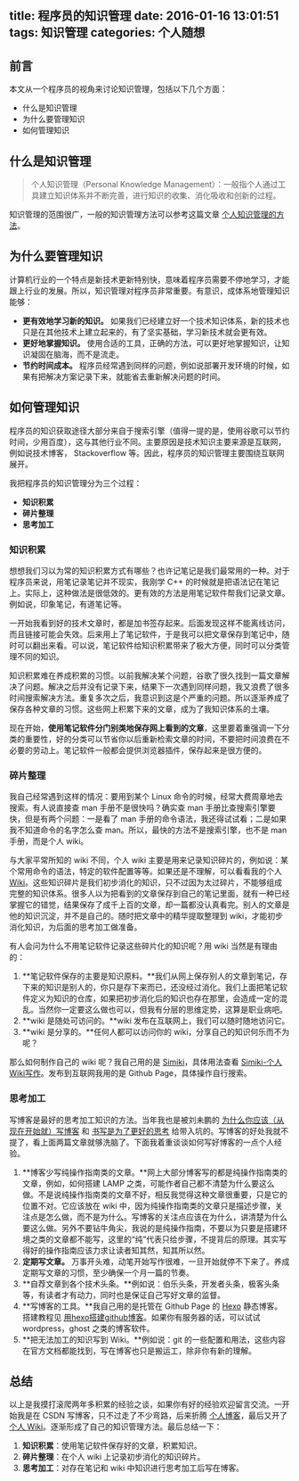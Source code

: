 title: 程序员的知识管理
date: 2016-01-16 13:01:51
tags: 知识管理
categories: 个人随想
---

## 前言
本文从一个程序员的视角来讨论知识管理，包括以下几个方面：

- 什么是知识管理
- 为什么要管理知识
- 如何管理知识

## 什么是知识管理
> 个人知识管理（Personal Knowledge Management）：一般指个人通过工具建立知识体系并不断完善，进行知识的收集、消化吸收和创新的过程。

知识管理的范围很广，一般的知识管理方法可以参考这篇文章 [个人知识管理的方法][1]。

## 为什么要管理知识
计算机行业的一个特点是新技术更新特别快，意味着程序员需要不停地学习，才能跟上行业的发展。所以，知识管理对程序员非常重要。有意识，成体系地管理知识能够：

- **更有效地学习新的知识。**
    如果我们已经建立好一个技术知识体系，新的技术也只是在其他技术上建立起来的，有了坚实基础，学习新技术就会更有效。
- **更好地掌握知识。**
    使用合适的工具，正确的方法，可以更好地掌握知识，让知识凝固在脑海，而不是流走。
- **节约时间成本。**
    程序员经常遇到同样的问题，例如说部署开发环境的时候，如果有把解决方案记录下来，就能省去重新解决问题的时间。

## 如何管理知识
程序员的知识获取途径大部分来自于搜索引擎（值得一提的是，使用谷歌可以节约时间，少用百度），这与其他行业不同。主要原因是技术知识主要来源是互联网，例如说技术博客， Stackoverflow 等。因此，程序员的知识管理主要围绕互联网展开。

我把程序员的知识管理分为三个过程：

- **知识积累**
- **碎片整理**
- **思考加工**

### 知识积累

想想我们习以为常的知识积累方式有哪些？也许记笔记是我们最常用的一种。对于程序员来说，用笔记录笔记并不现实，我刚学 C++ 的时候就是把语法记在笔记上。实际上，这种做法是很低效的。更有效的方法是用笔记软件帮我们记录文章。例如说，印象笔记，有道笔记等。

一开始我看到好的技术文章时，都是加书签存起来。后面发现这样不能离线访问，而且链接可能会失效。后来用上了笔记软件，于是我可以把文章保存到笔记中，随时可以翻出来看。可以说，笔记软件给知识积累带来了极大方便，同时可以分类管理不同的知识。

知识积累难在养成积累的习惯。以前我解决某个问题，谷歌了很久找到一篇文章解决了问题。解决之后并没有记录下来，结果下一次遇到同样问题，我又浪费了很多时间搜索解决方法。重复多次之后，我意识到这是个严重的问题。所以逐渐养成了保存各种文章的习惯。这些网上积累下来的文章，成为了我知识体系的土壤。

现在开始，**使用笔记软件分门别类地保存网上看到的文章**，这里要着重强调一下分类的重要性，好的分类可以节省你以后重新检索文章的时间，不要把时间浪费在不必要的劳动上。笔记软件一般都会提供浏览器插件，保存起来是很方便的。

### 碎片整理
我自己经常遇到这样的情况：要用到某个 Linux 命令的时候，经常大费周章地去搜索。有人说直接查 man 手册不是很快吗？确实查 man 手册比查搜索引擎要快，但是有两个问题：一是看了 man 手册的命令语法，我还得试试看；二是如果我不知道命令的名字怎么查 man。所以，最快的方法不是搜索引擎，也不是 man 手册，而是个人 wiki。

与大家平常所知的 wiki 不同，个人 wiki 主要是用来记录知识碎片的，例如说：某个常用命令的语法，特定的软件配置等等。如果还是不理解，可以看看我的个人 [Wiki][2]。这些知识碎片是我们初步消化的知识，只不过因为太过碎片，不能够组成完整的知识体系。很多人以为把看到的文章保存到自己的笔记里面，就有一种已经掌握它的错觉，结果保存了成千上百的文章，却一篇都没认真看完。别人的文章是他的知识沉淀，并不是自己的。随时把文章中的精华提取整理到 wiki，才能初步消化知识，为后面的思考加工做准备。

有人会问为什么不用笔记软件记录这些碎片化的知识呢？用 wiki 当然是有理由的：

1. **笔记软件保存的主要是知识原料。**我们从网上保存别人的文章到笔记，存下来的知识是别人的，你只是存下来而已，还没经过消化。我们上面把笔记软件定义为知识的仓库，如果把初步消化后的知识也存在那里，会造成一定的混乱。当然你一定要这么做也可以，但我有分层的思维定势，这算是职业病吧。
2. **wiki 是随处可访问的。**wiki 发布在互联网上，我们可以随时随地访问它。
3. **wiki 是分享的。**任何人都可以访问你的 wiki，分享自己的知识何乐而不为呢？

那么如何制作自己的 wiki 呢？我自己用的是 [Simiki][3]，具体用法查看 [Simiki-个人Wiki写作][4]。发布到互联网我用的是 Github Page，具体操作自行搜索。

### 思考加工
写博客是最好的思考加工知识的方法。当年我也是被刘未鹏的 [为什么你应该（从现在开始就）写博客][5] 和 [书写是为了更好的思考][6] 给带入坑的。写博客的好处我就不提了，看上面两篇文章就够洗脑了。下面我着重谈谈如何写好博客的一点个人经验。

1. **博客少写纯操作指南类的文章。**网上大部分博客写的都是纯操作指南类的文章，例如，如何搭建 LAMP 之类，可能作者自己都不清楚为什么要这么做。不是说纯操作指南类的文章不好，相反我觉得这种文章很重要，只是它的位置不对。它应该放在 wiki 中，因为纯操作指南类的文章只是描述步骤，关注点是怎么做，而不是为什么。写博客的关注点应该在为什么，讲清楚为什么要这么做。另外不要钻牛角尖，我说的是纯操作指南，不要以为只要是搭建环境之类的文章都不能写，这里的“纯”代表只给步骤，不提背后的原理。其实写得好的操作指南应该力求让读者知其然，知其所以然。
2. **定期写文章。** 万事开头难，动笔开始写作很难，一旦开始就停不下来了。养成定期写文章的习惯，至少确保一个月一篇的节奏。
3. **自荐文章到各个技术头条。**例如说：伯乐头条，开发者头条，极客头条等，有读者才有动力，同时也是保证自己写好文章的监督。
4. **写博客的工具。**我自己用的是托管在 Github Page 的 [Hexo][7] 静态博客。搭建教程见 [用hexo搭建github博客][8]。如果你有服务器的话，可以试试 wordpress，ghost 之类的博客软件。
5. **把无法加工的知识写到 Wiki。**例如说：git 的一些配置和用法，这些内容在官方文档都能找到，写在博客也只是搬运工，除非你有新的理解。

## 总结
以上是我摸打滚爬两年多积累的经验之谈，如果你有好的经验欢迎留言交流。一开始我是在 CSDN 写博客，只不过走了不少弯路，后来折腾 [个人博客][9]，最后又开了 [个人 Wiki][10]。逐渐形成了自己的知识管理方法。最后总结一下：

1. **知识积累**：使用笔记软件保存好的文章，积累知识。
2. **碎片整理**：在个人 wiki 上记录初步消化的知识碎片。
3. **思考加工**：对存在笔记和 wiki 中知识进行思考加工后写在博客。


  [1]: http://www.jianshu.com/p/dbdac17eb9ff
  [2]: http://wiki.xiaohansong.com/
  [3]: http://simiki.org/
  [4]: http://wiki.xiaohansong.com/tool/simiki.html
  [5]: http://mindhacks.cn/2009/02/15/why-you-should-start-blogging-now/
  [6]: http://mindhacks.cn/2009/02/09/writing-is-better-thinking/
  [7]: https://hexo.io/zh-cn/docs/index.html
  [8]: http://blog.xiaohansong.com/2015/06/17/%E7%94%A8hexo%E6%90%AD%E5%BB%BAgithub%E5%8D%9A%E5%AE%A2/
  [9]: http://blog.xiaohansong.com/
  [10]: http://wiki.xiaohansong.com/